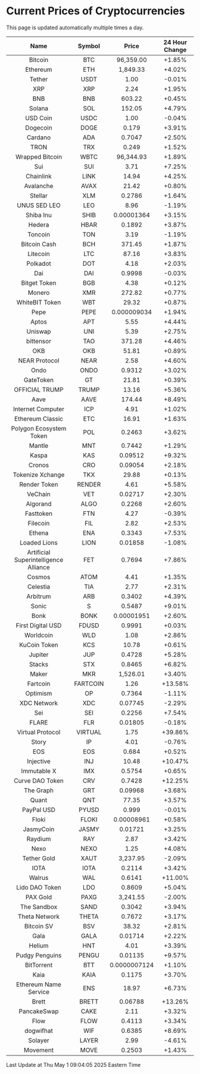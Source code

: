 # Current Prices of Cryptocurrencies
This page is updated automatically multiple times a day.

| Name | Symbol | Price | 24 Hour Change |
| :---: |:---:| :---: | :---: |
| Bitcoin | BTC | 96,359.00 | +1.85% |
| Ethereum | ETH | 1,849.33 | +4.02% |
| Tether | USDT | 1.00 | -0.01% |
| XRP | XRP | 2.24 | +1.95% |
| BNB | BNB | 603.22 | +0.45% |
| Solana | SOL | 152.05 | +4.79% |
| USD Coin | USDC | 1.00 | -0.04% |
| Dogecoin | DOGE | 0.179 | +3.91% |
| Cardano | ADA | 0.7047 | +2.50% |
| TRON | TRX | 0.249 | +1.52% |
| Wrapped Bitcoin | WBTC | 96,344.93 | +1.89% |
| Sui | SUI | 3.71 | +7.25% |
| Chainlink | LINK | 14.94 | +4.25% |
| Avalanche | AVAX | 21.42 | +0.80% |
| Stellar | XLM | 0.2786 | +1.64% |
| UNUS SED LEO | LEO | 8.96 | -1.19% |
| Shiba Inu | SHIB | 0.00001364 | +3.15% |
| Hedera | HBAR | 0.1892 | +3.87% |
| Toncoin | TON | 3.19 | -1.19% |
| Bitcoin Cash | BCH | 371.45 | +1.87% |
| Litecoin | LTC | 87.16 | +3.83% |
| Polkadot | DOT | 4.18 | +2.03% |
| Dai | DAI | 0.9998 | -0.03% |
| Bitget Token | BGB | 4.38 | +0.12% |
| Monero | XMR | 272.82 | +0.77% |
| WhiteBIT Token | WBT | 29.32 | +0.87% |
| Pepe | PEPE | 0.000009034 | +1.94% |
| Aptos | APT | 5.55 | +4.44% |
| Uniswap | UNI | 5.39 | +2.75% |
| bittensor | TAO | 371.28 | +4.46% |
| OKB | OKB | 51.81 | +0.89% |
| NEAR Protocol | NEAR | 2.58 | +4.60% |
| Ondo | ONDO | 0.9312 | +3.02% |
| GateToken | GT | 21.81 | +0.39% |
| OFFICIAL TRUMP | TRUMP | 13.16 | +5.36% |
| Aave | AAVE | 174.44 | +8.49% |
| Internet Computer | ICP | 4.91 | +1.02% |
| Ethereum Classic | ETC | 16.91 | +1.63% |
| Polygon Ecosystem Token | POL | 0.2463 | +3.62% |
| Mantle | MNT | 0.7442 | +1.29% |
| Kaspa | KAS | 0.09512 | +9.32% |
| Cronos | CRO | 0.09054 | +2.18% |
| Tokenize Xchange | TKX | 29.88 | +0.13% |
| Render Token | RENDER | 4.61 | +5.58% |
| VeChain | VET | 0.02717 | +2.30% |
| Algorand | ALGO | 0.2268 | +2.60% |
| Fasttoken | FTN | 4.27 | -0.39% |
| Filecoin | FIL | 2.82 | +2.53% |
| Ethena | ENA | 0.3343 | +7.53% |
| Loaded Lions | LION | 0.01858 | -1.08% |
| Artificial Superintelligence Alliance | FET | 0.7694 | +7.86% |
| Cosmos | ATOM | 4.41 | +1.35% |
| Celestia | TIA | 2.77 | +2.31% |
| Arbitrum | ARB | 0.3402 | +4.39% |
| Sonic | S | 0.5487 | +9.01% |
| Bonk | BONK | 0.00001951 | +2.60% |
| First Digital USD | FDUSD | 0.9991 | +0.03% |
| Worldcoin | WLD | 1.08 | +2.86% |
| KuCoin Token | KCS | 10.78 | +0.61% |
| Jupiter | JUP | 0.4728 | +5.28% |
| Stacks | STX | 0.8465 | +6.82% |
| Maker | MKR | 1,526.01 | +3.40% |
| Fartcoin | FARTCOIN | 1.26 | +13.58% |
| Optimism | OP | 0.7364 | -1.11% |
| XDC Network | XDC | 0.07745 | -2.29% |
| Sei | SEI | 0.2256 | +7.54% |
| FLARE | FLR | 0.01805 | -0.18% |
| Virtual Protocol | VIRTUAL | 1.75 | +39.86% |
| Story | IP | 4.01 | -0.76% |
| EOS | EOS | 0.684 | +0.52% |
| Injective | INJ | 10.48 | +10.47% |
| Immutable X | IMX | 0.5754 | +0.65% |
| Curve DAO Token | CRV | 0.7428 | +12.25% |
| The Graph | GRT | 0.09968 | +3.68% |
| Quant | QNT | 77.35 | +3.57% |
| PayPal USD | PYUSD | 0.999 | -0.01% |
| Floki | FLOKI | 0.00008961 | +0.58% |
| JasmyCoin | JASMY | 0.01721 | +3.25% |
| Raydium | RAY | 2.87 | +3.42% |
| Nexo | NEXO | 1.25 | +4.08% |
| Tether Gold | XAUT | 3,237.95 | -2.09% |
| IOTA | IOTA | 0.2114 | +3.42% |
| Walrus | WAL | 0.6141 | +11.00% |
| Lido DAO Token | LDO | 0.8609 | +5.04% |
| PAX Gold | PAXG | 3,241.55 | -2.00% |
| The Sandbox | SAND | 0.3042 | +3.94% |
| Theta Network | THETA | 0.7672 | +3.17% |
| Bitcoin SV | BSV | 38.32 | +2.81% |
| Gala | GALA | 0.01714 | +2.22% |
| Helium | HNT | 4.01 | +3.39% |
| Pudgy Penguins | PENGU | 0.01135 | +9.57% |
| BitTorrent | BTT | 0.0000007124 | +1.10% |
| Kaia | KAIA | 0.1175 | +3.70% |
| Ethereum Name Service | ENS | 18.97 | +6.73% |
| Brett | BRETT | 0.06788 | +13.26% |
| PancakeSwap | CAKE | 2.11 | +3.32% |
| Flow | FLOW | 0.4113 | +3.34% |
| dogwifhat | WIF | 0.6385 | +8.69% |
| Solayer | LAYER | 2.99 | -4.61% |
| Movement | MOVE | 0.2503 | +1.43% |

Last Update at Thu May  1 09:04:05 2025 Eastern Time